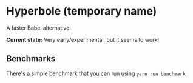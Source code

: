 # Hyperbole (temporary name)

A faster Babel alternative.

**Current state:** Very early/experimental, but it seems to work!

## Benchmarks

There's a simple benchmark that you can run using `yarn run benchmark`.
